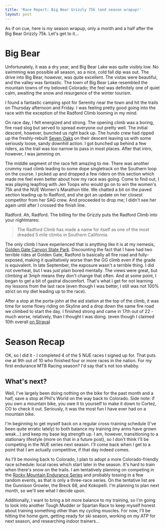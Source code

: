 ```yaml
---
title: 'Race Report: Big Bear Grizzly 75k (and season wrapup)'
layout: post
---
```


As if on cue, here is my season wrapup, only a month and a half after the Big Bear Grizzly 75k. Let's get to it...

# Big Bear

Unfortunately, it was a dry year, and Big Bear Lake was quite visibly low. No swimming was possible all season, so a nice, cold fall dip was out. The drive into Big Bear, however, was quite excellent. The vistas were beautiful, and the valley was fantastic. The town of Big Bear Lake resembled the mountain towns of my beloved Colorado; the feel was definitely one of quiet calm, awaiting the snow and resurgence of the winter tourism.

I found a fantastic camping spot for Serenity near the town and hit the trails on Thursday afternoon and Friday. I was feeling pretty good going into the race with the exception of the Radford Climb looming in my mind.

On race day, I felt energized and strong. The opening climb was a boring, fire road slog but served to spread everyone out pretty well. The initial descent, however, bunched us right back up. The hundo crew had ripped up the freshly-rebuilt [Seven Oaks][1] on their descent leaving us with some seriously loose, sandy downhill action. I got bunched up behind a few riders, as the trail was too narrow to pass in most places. After that intro, however, I was jamming on.

The middle segment of the race felt amazing to me. There was another crummy road climb leading to some dope singletrack on the Southern loop on the course. I picked up and dropped a few riders on this section which made me feel even better about how my race was going. Come to find out, I was playing leapfrog with Jen Toops who would go on to win the women's 75k and the NUE Women's Marathon title. We chatted a bit on the paved section leading up to Radford, and she got an update on her closest competitor from her SAG crew. And proceeded to drop me; I didn't see her again until after I crossed the finish line.

Radford. Ah, Radford. The billing for the Grizzly puts the Radford Climb into your nightmares:

> The Radford Climb has made a name for itself as one of the most dreaded 5 mile climbs in Southern California.

The only climb I have experienced that is anything like it is at my nemesis, [Golden Gate Canyon State Park][2]. Discounting the fact that I have had two terrible rides at Golden Gate, Radford is basically all fire road and fully-exposed, making it qualitatively worse than the GG climb even if the grade is equivalent. In late September, the exposure wasn't a terrible thing. I did not overheat, but I was just plain bored mentally. The views were great, but climbing at 3mph means they don't change that often. And at some point, I began to get a bit of gastral discomfort. That's what I get for not learning my lessons from the last race (even though I was better, I still was not 100% strict on my diet leading up to the race).

After a stop at the porta-john at the aid station at the top of the climb, it was time for some flowy riding on Skyline and a drop down the same fire road we climbed to start the day. I finished strong and came in 17th out of 22 - much worse, relatively, than I thought I was doing. (even though I claimed 10th overall [on Strava][3])

# Season Recap

OK, so I did it - I completed 4 of the 5 NUE races I signed up for. That puts me at 9th out of 10 who finished four or more races in the nation. For my first endurance MTB Racing season? I'd say that's not too shabby.

## What's next?

Well, I've largely been doing nothing on the bike for the past month and a half, save a stop at Phil's World on the way back to Colorado. Side note: if you own a mountain bike, you owe it to yourself to make it down to Cortez, CO to check it out. Seriously, it was the most fun I have ever had on a mountain bike.

I'm beginning to get myself back on a regular cross-training schedule (I've been quite erratic lately) to both balance my training (my arms have grown weak...) and keep my base leg strength up. I am, however, transitioning to a stationary lifestyle (more on that in a future post), so I don't think I'll be competing in the NUE series next season. I'll come back when I get to a point that I am actually competitive, if that day indeed comes.

As I'll be moving back to Colorado, I plan to adopt a more Colorado-friendly race schedule: local races which start later in the season. It's hard to train when there's snow on the trails. I am tentatively planning on competing in the [Rocky Mountain Endurance Series][4] and probably tossing in a few random events, as that is only a three-race series. On the tentative list are the Gunnison Growler, the Breck 68, and Kokopelli. I'm planning to plan next month, so we'll see what I decide upon.

Additionally, I want to bring a bit more balance to my training, so I'm going to look into another Tough Mudder or Spartan Race to keep myself honest about training something other than my cycling muscles. For now, I'll be hitting the home gym, getting ready for ski season, working on my ATP for next season, and researching indoor trainers... 


 [1]: https://www.strava.com/segments/838293
 [2]: https://www.mtbproject.com/trail/7001750/golden-gate-full-pull
 [3]: https://www.strava.com/activities/1873848940/
 [4]: https://www.warriorscycling.com/
